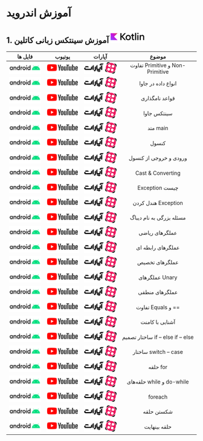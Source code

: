 
# آموزش اندروید

## 1. آموزش سینتکس زبانی کاتلین      ![kotlin](./res/drawable/logo_kotlin.png)
| فایل ها                                | یوتیوب                                 | آپارات                                  | موضوع                               |
|:----:|:------:|:----:|:----:|
[![logo_Android](./res/drawable/logo_Android.png)](https://github.com/AblRadmanesh/Android)|[![logo_youtube](./res/drawable/logo_youtube.png)](https://github.com/AblRadmanesh/Android)|[![logo](./res/drawable/logo.png)](https://github.com/AblRadmanesh/Android)|تفاوت Primitive و Non-Primitive|
[![logo_Android](./res/drawable/logo_Android.png)](https://github.com/AblRadmanesh/Android)|[![logo_youtube](./res/drawable/logo_youtube.png)](https://github.com/AblRadmanesh/Android)|[![logo](./res/drawable/logo.png)](https://github.com/AblRadmanesh/Android)|انواع داده در جاوا|
[![logo_Android](./res/drawable/logo_Android.png)](https://github.com/AblRadmanesh/Android)|[![logo_youtube](./res/drawable/logo_youtube.png)](https://github.com/AblRadmanesh/Android)|[![logo](./res/drawable/logo.png)](https://github.com/AblRadmanesh/Android)|قواعد نامگذاری|
[![logo_Android](./res/drawable/logo_Android.png)](https://github.com/AblRadmanesh/Android)|[![logo_youtube](./res/drawable/logo_youtube.png)](https://github.com/AblRadmanesh/Android)|[![logo](./res/drawable/logo.png)](https://github.com/AblRadmanesh/Android)|سینتکس جاوا|
[![logo_Android](./res/drawable/logo_Android.png)](https://github.com/AblRadmanesh/Android)|[![logo_youtube](./res/drawable/logo_youtube.png)](https://github.com/AblRadmanesh/Android)|[![logo](./res/drawable/logo.png)](https://github.com/AblRadmanesh/Android)|متد main|
[![logo_Android](./res/drawable/logo_Android.png)](https://github.com/AblRadmanesh/Android)|[![logo_youtube](./res/drawable/logo_youtube.png)](https://github.com/AblRadmanesh/Android)|[![logo](./res/drawable/logo.png)](https://github.com/AblRadmanesh/Android)|کنسول|
[![logo_Android](./res/drawable/logo_Android.png)](https://github.com/AblRadmanesh/Android)|[![logo_youtube](./res/drawable/logo_youtube.png)](https://github.com/AblRadmanesh/Android)|[![logo](./res/drawable/logo.png)](https://github.com/AblRadmanesh/Android)|ورودی و خروجی از کنسول             |
[![logo_Android](./res/drawable/logo_Android.png)](https://github.com/AblRadmanesh/Android)|[![logo_youtube](./res/drawable/logo_youtube.png)](https://github.com/AblRadmanesh/Android)|[![logo](./res/drawable/logo.png)](https://github.com/AblRadmanesh/Android)|Cast & Converting|
[![logo_Android](./res/drawable/logo_Android.png)](https://github.com/AblRadmanesh/Android)|[![logo_youtube](./res/drawable/logo_youtube.png)](https://github.com/AblRadmanesh/Android)|[![logo](./res/drawable/logo.png)](https://github.com/AblRadmanesh/Android)|Exception چیست                       |
[![logo_Android](./res/drawable/logo_Android.png)](https://github.com/AblRadmanesh/Android)|[![logo_youtube](./res/drawable/logo_youtube.png)](https://github.com/AblRadmanesh/Android)|[![logo](./res/drawable/logo.png)](https://github.com/AblRadmanesh/Android)|هندل کردن Exception|
[![logo_Android](./res/drawable/logo_Android.png)](https://github.com/AblRadmanesh/Android)|[![logo_youtube](./res/drawable/logo_youtube.png)](https://github.com/AblRadmanesh/Android)|[![logo](./res/drawable/logo.png)](https://github.com/AblRadmanesh/Android)|مسئله بزرگی به نام دیباگ|
[![logo_Android](./res/drawable/logo_Android.png)](https://github.com/AblRadmanesh/Android)|[![logo_youtube](./res/drawable/logo_youtube.png)](https://github.com/AblRadmanesh/Android)|[![logo](./res/drawable/logo.png)](https://github.com/AblRadmanesh/Android)|عملگرهای ریاضی|
[![logo_Android](./res/drawable/logo_Android.png)](https://github.com/AblRadmanesh/Android)|[![logo_youtube](./res/drawable/logo_youtube.png)](https://github.com/AblRadmanesh/Android)|[![logo](./res/drawable/logo.png)](https://github.com/AblRadmanesh/Android)|عملگرهای رابطه ای|
[![logo_Android](./res/drawable/logo_Android.png)](https://github.com/AblRadmanesh/Android)|[![logo_youtube](./res/drawable/logo_youtube.png)](https://github.com/AblRadmanesh/Android)|[![logo](./res/drawable/logo.png)](https://github.com/AblRadmanesh/Android)|عملگرهای تخصیص|
[![logo_Android](./res/drawable/logo_Android.png)](https://github.com/AblRadmanesh/Android)|[![logo_youtube](./res/drawable/logo_youtube.png)](https://github.com/AblRadmanesh/Android)|[![logo](./res/drawable/logo.png)](https://github.com/AblRadmanesh/Android)|عملگرهای Unary|
[![logo_Android](./res/drawable/logo_Android.png)](https://github.com/AblRadmanesh/Android)|[![logo_youtube](./res/drawable/logo_youtube.png)](https://github.com/AblRadmanesh/Android)|[![logo](./res/drawable/logo.png)](https://github.com/AblRadmanesh/Android)|عملگرهای منطقی|
[![logo_Android](./res/drawable/logo_Android.png)](https://github.com/AblRadmanesh/Android)|[![logo_youtube](./res/drawable/logo_youtube.png)](https://github.com/AblRadmanesh/Android)|[![logo](./res/drawable/logo.png)](https://github.com/AblRadmanesh/Android)|تفاوت Equals و ==|
[![logo_Android](./res/drawable/logo_Android.png)](https://github.com/AblRadmanesh/Android)|[![logo_youtube](./res/drawable/logo_youtube.png)](https://github.com/AblRadmanesh/Android)|[![logo](./res/drawable/logo.png)](https://github.com/AblRadmanesh/Android)|آشنایی با کامنت|
[![logo_Android](./res/drawable/logo_Android.png)](https://github.com/AblRadmanesh/Android)|[![logo_youtube](./res/drawable/logo_youtube.png)](https://github.com/AblRadmanesh/Android)|[![logo](./res/drawable/logo.png)](https://github.com/AblRadmanesh/Android)|ساختار تصمیم if – else if – else    |
[![logo_Android](./res/drawable/logo_Android.png)](https://github.com/AblRadmanesh/Android)|[![logo_youtube](./res/drawable/logo_youtube.png)](https://github.com/AblRadmanesh/Android)|[![logo](./res/drawable/logo.png)](https://github.com/AblRadmanesh/Android)|ساختار switch – case|
[![logo_Android](./res/drawable/logo_Android.png)](https://github.com/AblRadmanesh/Android)|[![logo_youtube](./res/drawable/logo_youtube.png)](https://github.com/AblRadmanesh/Android)|[![logo](./res/drawable/logo.png)](https://github.com/AblRadmanesh/Android)|حلقه for|
[![logo_Android](./res/drawable/logo_Android.png)](https://github.com/AblRadmanesh/Android)|[![logo_youtube](./res/drawable/logo_youtube.png)](https://github.com/AblRadmanesh/Android)|[![logo](./res/drawable/logo.png)](https://github.com/AblRadmanesh/Android)|حلقه‌های while و do-while|
[![logo_Android](./res/drawable/logo_Android.png)](https://github.com/AblRadmanesh/Android)|[![logo_youtube](./res/drawable/logo_youtube.png)](https://github.com/AblRadmanesh/Android)|[![logo](./res/drawable/logo.png)](https://github.com/AblRadmanesh/Android)|foreach|
[![logo_Android](./res/drawable/logo_Android.png)](https://github.com/AblRadmanesh/Android)|[![logo_youtube](./res/drawable/logo_youtube.png)](https://github.com/AblRadmanesh/Android)|[![logo](./res/drawable/logo.png)](https://github.com/AblRadmanesh/Android)|شکستن حلقه|
[![logo_Android](./res/drawable/logo_Android.png)](https://github.com/AblRadmanesh/Android)|[![logo_youtube](./res/drawable/logo_youtube.png)](https://github.com/AblRadmanesh/Android)|[![logo](./res/drawable/logo.png)](https://github.com/AblRadmanesh/Android)|حلقه بینهایت|

